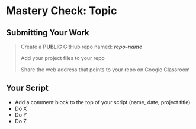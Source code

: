 # Mastery Check: Topic

## Submitting Your Work
> Create a **PUBLIC** GitHub repo named: ***repo-name***
>
> Add your project files to your repo
> 
> Share the web address that points to your repo on Google Classroom

## Your Script

- Add a comment block to the top of your script (name, date, project title)
- Do X
- Do Y
- Do Z

